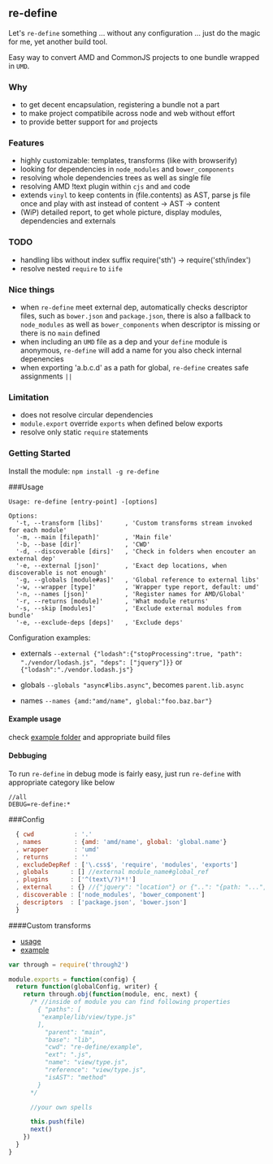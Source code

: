 ## re-define
Let's `re-define` something ... without any configuration ... just do the magic for me, yet another build tool.

Easy way to convert AMD and CommonJS projects to one bundle wrapped in `UMD`.

### Why
* to get decent encapsulation, registering a bundle not a part
* to make project compatibile across node and web without effort
* to provide better support for `amd` projects

### Features
* highly customizable: templates, transforms (like with browserify)
* looking for dependencies in `node_modules` and `bower_components`
* resolving whole dependencies trees as well as single file
* resolving AMD !text plugin within `cjs` and `amd` code
* extends `vinyl` to keep contents in (file.contents) as AST, parse js file once and play with ast instead of content -> AST -> content 
* (WiP) detailed report, to get whole picture, display modules, dependencies and externals

### TODO
* handling libs without index suffix require('sth') -> require('sth/index')
* resolve nested `require` to `iife`

### Nice things
* when `re-define` meet external dep, automatically checks descriptor files, such as `bower.json` and `package.json`, there is also a fallback to `node_modules` as well as `bower_components` when descriptor is missing or there is no `main` defined
* when including an `UMD` file as a dep and your `define` module is anonymous, `re-define` will add a name for you also check internal depenencies
* when exporting 'a.b.c.d' as a path for global, `re-define` creates safe assignments `||`

### Limitation
* does not resolve circular dependencies
* `module.export` override `exports` when defined below exports
* resolve only static `require` statements

### Getting Started
Install the module: `npm install -g re-define`

###Usage
```
Usage: re-define [entry-point] -[options]

Options:
  '-t, --transform [libs]'      , 'Custom transforms stream invoked for each module'
  '-m, --main [filepath]'       , 'Main file'
  '-b, --base [dir]'            , 'CWD'
  '-d, --discoverable [dirs]'   , 'Check in folders when encouter an external dep'
  '-e, --external [json]'       , 'Exact dep locations, when discoverable is not enough'
  '-g, --globals [module#as]'   , 'Global reference to external libs'
  '-w, --wrapper [type]'        , 'Wrapper type report, default: umd'
  '-n, --names [json]'          , 'Register names for AMD/Global'
  '-r, --returns [module]'      , 'What module returns'
  '-s, --skip [modules]'        , 'Exclude external modules from bundle'
  '-e, --exclude-deps [deps]'   , 'Exclude deps'
```


Configuration examples:

* externals
`--external {"lodash":{"stopProcessing":true, "path": "./vendor/lodash.js", "deps": ["jquery"]}}` or `{"lodash":"./vendor.lodash.js"}`

* globals
`--globals "async#libs.async"`, becomes `parent.lib.async`

* names
`--names {amd:"amd/name", global:"foo.baz.bar"}`

#### Example usage
check [example folder](examples/1) and appropriate build files

#### Debbuging
To run `re-define` in debug mode is fairly easy, just run `re-define` with appropriate category like below

```
//all
DEBUG=re-define:* 
```

###Config
```js
  { cwd           : '.'
  , names         : {amd: 'amd/name', global: 'global.name'}
  , wrapper       : 'umd'
  , returns       : ''
  , excludeDepRef : ['\.css$', 'require', 'modules', 'exports']
  , globals      : [] //external module_name#global_ref
  , plugins      : ['^(text\/?)*!']
  , external     : {} //{"jquery": "location"} or {"..": "{path: "...", cwd: "..."}
  , discoverable : ['node_modules', 'bower_component']
  , descriptors  : ['package.json', 'bower.json']
  }
```

####Custom transforms
* [usage](/bin/re-define.js#L39)
* [example](https://github.com/damianbaar/re-define-include-external)

```js
var through = require('through2')

module.exports = function(config) {
  return function(globalConfig, writer) {
    return through.obj(function(module, enc, next) {
      /* //inside of module you can find following properties
        { "paths": [
         "example/lib/view/type.js"
        ],
          "parent": "main",
          "base": "lib",
          "cwd": "re-define/example",
          "ext": ".js",
          "name": "view/type.js",
          "reference": "view/type.js",
          "isAST": "method"
        }
      */

      //your own spells

      this.push(file)
      next()
    })
  }
}
```

